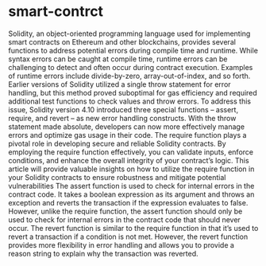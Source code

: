 # smart-contrct
Solidity, an object-oriented programming language used for implementing smart contracts on Ethereum and other blockchains, provides several functions to address potential errors during compile time and runtime. While syntax errors can be caught at compile time, runtime errors can be challenging to detect and often occur during contract execution. Examples of runtime errors include divide-by-zero, array-out-of-index, and so forth.
Earlier versions of Solidity utilized a single throw statement for error handling, but this method proved suboptimal for gas efficiency and required additional test functions to check values and throw errors. To address this issue, Solidity version 4.10 introduced three special functions – assert, require, and revert – as new error handling constructs. With the throw statement made absolute, developers can now more effectively manage errors and optimize gas usage in their code.
The require function plays a pivotal role in developing secure and reliable Solidity contracts. By employing the require function effectively, you can validate inputs, enforce conditions, and enhance the overall integrity of your contract’s logic. This article will provide valuable insights on how to utilize the require function in your Solidity contracts to ensure robustness and mitigate potential vulnerabilities
The assert function is used to check for internal errors in the contract code. It takes a boolean expression as its argument and throws an exception and reverts the transaction if the expression evaluates to false. However, unlike the require function, the assert function should only be used to check for internal errors in the contract code that should never occur. 
The revert function is similar to the require function in that it’s used to revert a transaction if a condition is not met. However, the revert function provides more flexibility in error handling and allows you to provide a reason string to explain why the transaction was reverted.
